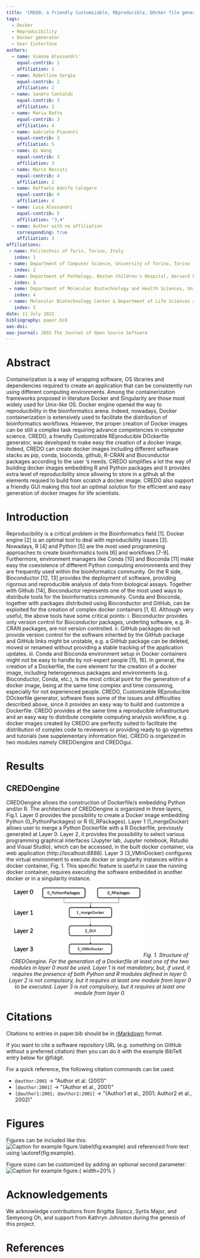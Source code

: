 ```yaml
---
title: 'CREDO: a friendly Customizable, REproducible, DOcker file generator'
tags:
  - Docker 
  - Reproducibility
  - Docker generator
  - User Iinterface 
authors:
  - name: Simone Alessandri'
    equal-contrib: 1 
    affiliation: 1
  - name: Rabellino Sergio
    equal-contrib: 2 
    affiliation: 2
  - name: Sandro Contaldo
    equal-contrib: 3 
    affiliation: 2
  - name: Maria Ratto
    equal-contrib: 3
    affiliation: 4
  - name: Gabriele Piacenti 
    equal-contrib: 3
    affiliation: 5
  - name: Qi Wang
    equal-contrib: 3 
    affiliation: 3
  - name: Marco Beccuti
    equal-contrib: 4
    affiliation: 2
  - name: Raffaele Adolfo Calogero
    equal-contrib: 4 
    affiliation: 4
  - name: Luca Alessandri
    equal-contrib: 5 
    affiliation: "3,4"
  - name: Author with no affiliation
    corresponding: true
    affiliation: 3
affiliations:
 - name: Politechnic of Turin, Torino, Italy
   index: 1
 - name: Department of Computer Science, University of Torino, Torino
   index: 2
 - name: Department of Pathology, Boston Children's Hospital, Harvard Medical School, Boston, MA, USA
   index: 3
 - name: Department of Molecular Biotechnology and Health Sciences, University of Torino, Torino
   index: 4
 - name: Molecular Biotechnology Center & Department of Life Sciences and Systems Biology, University of Turin, Torino, Italy
   index: 5
date: 11 July 2022
bibliography: paper.bib
aas-doi: 
aas-journal: JOSS The Journal of Open Source Software
---
```


# Abstract

Containerization is a way of wrapping software, OS libraries and dependencies required to create an application that can be consistently run using different computing environments. Among the containerization frameworks proposed in literature Docker and Singularity are those most widely used for Unix-like OS. Docker engine opened the way to reproducibility in the bioinformatics arena. Indeed, nowadays, Docker containerization is extensively used to facilitate the distribution of bioinformatics workflows. However, the proper creation of Docker images can be still a complex task requiring advance competencies in computer science. CREDO, a friendly Customizable REproducible DOckerfile generator, was developed to make easy the creation of a docker image. Indeed, CREDO can create docker images including different software stacks as pip, conda, bioconda, github, R-CRAN and Bioconductor packages according to the user ‘s needs. CREDO simplifies a lot the way of building docker images embedding R and Python packages and it provides extra level of reproducibility since allowing to store in a github all the elements requied to build from scratch a docker image. CREDO also support a friendly GUI making this tool an optimal solution for the efficient and easy generation of docker images for life scientists.

# Introduction

Reproducibility is a critical problem in the Bioinformatics field [1]. Docker engine [2] is an optimal tool to deal with reproducibility issues [3]. Nowadays, R [4] and Python [5] are the most used programming approaches to create bioinformatics tools [6] and workflows [7-9]. Furthermore, environment managers like Conda [10] and Bioconda [11] make easy the coexistence of different Python computing environments and they are frequently used within the bioinformatics community. On the R side, Bioconductor [12, 13] provides the deployment of software, providing rigorous and reproducible analysis of data from biological assays. Together with Github [14], Bioconductor represents one of the most used ways to distribute tools for the bioinformatics community.
Conda and Bioconda, together with packages distributed using Bioconductor and GitHub, can be exploited for the creation of complex docker containers [1, 6]. Although very useful, the above tools have some critical points: i. Bioconductor provides only version control for Bioconductor packages, underling software, e.g. R-CRAN packages, are not version controlled. ii. GitHub packages do not provide version control for the software inherited by the GitHub package and GitHub links might be unstable, e.g. a GitHub package can be deleted, moved or renamed without providing a stable tracking of the application updates. iii. Conda and Bioconda environment setup in Docker containers might not be easy to handle by not-expert people [15, 16].
In general, the creation of a Dockerfile, the core element for the creation of a docker image, including heterogeneous packages and environments (e.g. Bioconductor, Conda, etc.), is the most critical point for the generation of a docker image, being at the same time complex and time consuming, especially for not experienced people. CREDO, Customizable REproducible DOckerfile generator, software fixes some of the issues and difficulties described above, since it provides an easy way to build and customize a Dockerfile. CREDO provides at the same time a reproducible infrastructure and an easy way to distribute complete computing analysis workflow, e.g. docker images created by CREDO are perfectly suited to facilitate the distribution of complex code to reviewers or providing ready to go vignettes and tutorials (see supplementary information file). 
CREDO is organized in two modules namely CREDOengine and CREDOgui.

# Results
## CREDOengine

CREDOengine allows the construction of Dockerfile/s embedding Python and/or R. The architecture of CREDOengine is organized in three layers, Fig.1.
Layer 0 provides the possibility to create a Docker image embedding Python (0_PythonPackages) or R (0_RPackages). Layer 1 (1_mergeDocker) allows user to merge a Python Dockerfile with a R Dockerfile, previously generated at Layer 0. Layer 2, it provides the possibility to select various programming graphical interfaces (Jupyter lab, Jupyter notebook, Rstudio and Visual Studio), which can be accessed, in the built docker container, via web application (http://localhost:8888). Layer 3 (3_VMInDocker) configures the virtual environment to execute docker or singularity instances within a docker container, Fig. 1. This specific feature is useful in case the running docker container, requires executing the software embedded in another docker or in a singularity instance.
<p align="center">
<img src="Figs/figs1.png" width="350" title="">
<em>Fig. 1. Structure of CREDOengine. For the generation of a Dockerfile at least one of the two modules in layer 0 must be used. Layer 1 is not mandatory, but, if used, it requires the presence of both Python and R modules defined in layer 0. Layer 2 is not compulsory, but it requires at least one module from layer 0 to be executed. Layer 3 is not compulsory, but it requires at least one module from layer 0.</em> 
</p>

# Citations

Citations to entries in paper.bib should be in
[rMarkdown](http://rmarkdown.rstudio.com/authoring_bibliographies_and_citations.html)
format.

If you want to cite a software repository URL (e.g. something on GitHub without a preferred
citation) then you can do it with the example BibTeX entry below for @fidgit.

For a quick reference, the following citation commands can be used:
- `@author:2001`  ->  "Author et al. (2001)"
- `[@author:2001]` -> "(Author et al., 2001)"
- `[@author1:2001; @author2:2001]` -> "(Author1 et al., 2001; Author2 et al., 2002)"

# Figures

Figures can be included like this:
![Caption for example figure.\label{fig:example}](figure.png)
and referenced from text using \autoref{fig:example}.

Figure sizes can be customized by adding an optional second parameter:
![Caption for example figure.](figure.png){ width=20% }

# Acknowledgements

We acknowledge contributions from Brigitta Sipocz, Syrtis Major, and Semyeong
Oh, and support from Kathryn Johnston during the genesis of this project.

# References
